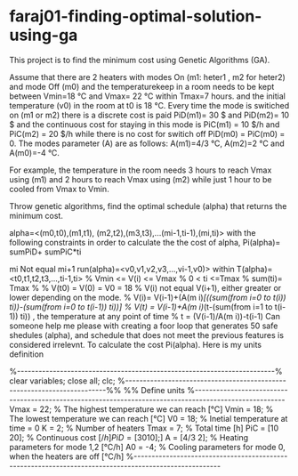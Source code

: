 # faraj01-finding-optimal-solution-using-ga
This project is to find the minimum cost using Genetic Algorithms (GA).

Assume that there are 2 heaters with modes On (m1: heter1 , m2 for heter2) and mode Off  (m0) and the temperaturekeep in a room needs to be kept between Vmin=18 °C and Vmax= 22 °C within Tmax=7 hours. and the initial temperature (v0) in the room at t0 is 18 °C. Every time the mode is switiched on (m1 or m2) there is a discrete cost is paid PiD(m1)= 30 $ and PiD(m2)= 10 $ and the continuous cost for staying in this mode is PiC(m1) = 10 $/h and PiC(m2) = 20 $/h while there is no cost for switich off PiD(m0) = PiC(m0) = 0. 
The modes parameter (A) are as follows: A(m1)=4/3 °C, A(m2)=2 °C and A(m0)=-4 °C.

For example, the temperature in the room needs 3 hours to reach Vmax using (m1) and 2 hours to reach Vmax using (m2) while just 1 hour to be cooled from Vmax to Vmin.

Throw genetic algorithms, find the optimal schedule (alpha) that returns the minimum cost.

alpha=<(m0,t0),(m1,t1), (m2,t2),(m3,t3),...(mi-1,ti-1),(mi,ti)>
with the following constraints in order to calculate the the cost of alpha, Pi(alpha)= sumPiD+ sumPiC*ti

mi Not equal mi+1
run(alpha)=<v0,v1,v2,v3,...,vi-1,v0)> within T(alpha)=<t0,t1,t2,t3,...,ti-1,ti>
% Vmin <= V(i) <= Vmax
% 0 < ti <=Tmax
% sum(ti)= Tmax
%
% V(t0) = V(0) = V0 = 18
% V(i) not equal V(i+1), either greater or lower depending on the mode.
% V(i)= V(i-1)+(A(m i)*[((sum(from i=0 to t(i)) ti))-(sum(from i=0 to t(i-1)) ti))]
% V(t) = V(i-1)+A(m i)*(t-(sum(from i=1 to t(i-1)) ti)) , the temperature at any point of time
% t = (V(i-1)/A(m i))-t(i-1)
Can someone help me please with creating a foor loop that generates 50 safe shedules (alpha), and schedule that does not meet the previous features is considered irrelevnt. To calculate the cost Pi(alpha). Here is my units definition

%------------------------------------------------------------------------%
clear variables; 
close all;
clc;
%------------------------------------------------------------------------%%
%% Define units
%-------------------------------------------------------------------------------------------------------
Vmax = 22;           % The highest temperature we can reach                       [°C]
Vmin = 18;           % The lowest temperature we can reach                        [°C]
V0 = 18;             % Inetial temperature at time = 0
K = 2;               % Number of heaters 
Tmax = 7;            % Total time                                                 [h]
PiC = [10 20];       % Continuous cost                                            [$/h]
PiD = [30 10];       % Discrete cost                                              [$]
A = [4/3 2];         % Heating parameters for mode 1,2                            [°C/h]
A0 = -4;             % Cooling parameters for mode 0, when the heaters are off    [°C/h]
%------------------------------------------------------------------------------------------------------

